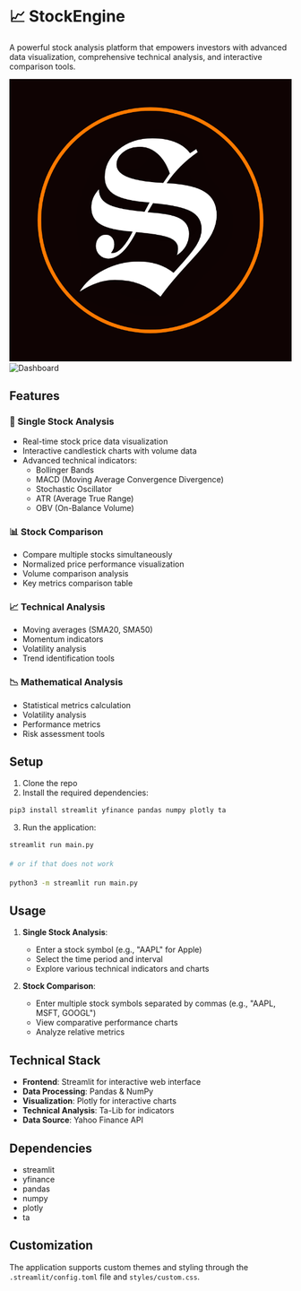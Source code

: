 # 📈 StockEngine

A powerful stock analysis platform that empowers investors with advanced data visualization, comprehensive technical analysis, and interactive comparison tools.

![Dashboard Logo](attached_assets/A-2.png)
![Dashboard](attached_assets/dashboard.avif)

## Features

### 🎯 Single Stock Analysis
- Real-time stock price data visualization
- Interactive candlestick charts with volume data
- Advanced technical indicators:
  - Bollinger Bands
  - MACD (Moving Average Convergence Divergence)
  - Stochastic Oscillator
  - ATR (Average True Range)
  - OBV (On-Balance Volume)

### 📊 Stock Comparison
- Compare multiple stocks simultaneously
- Normalized price performance visualization
- Volume comparison analysis
- Key metrics comparison table

### 📈 Technical Analysis
- Moving averages (SMA20, SMA50)
- Momentum indicators
- Volatility analysis
- Trend identification tools

### 📉 Mathematical Analysis
- Statistical metrics calculation
- Volatility analysis
- Performance metrics
- Risk assessment tools

## Setup

1. Clone the repo
2. Install the required dependencies:
```bash
pip3 install streamlit yfinance pandas numpy plotly ta
```

3. Run the application:
```bash
streamlit run main.py

# or if that does not work

python3 -m streamlit run main.py
```

## Usage

1. **Single Stock Analysis**:
   - Enter a stock symbol (e.g., "AAPL" for Apple)
   - Select the time period and interval
   - Explore various technical indicators and charts

2. **Stock Comparison**:
   - Enter multiple stock symbols separated by commas (e.g., "AAPL, MSFT, GOOGL")
   - View comparative performance charts
   - Analyze relative metrics

## Technical Stack

- **Frontend**: Streamlit for interactive web interface
- **Data Processing**: Pandas & NumPy
- **Visualization**: Plotly for interactive charts
- **Technical Analysis**: Ta-Lib for indicators
- **Data Source**: Yahoo Finance API

## Dependencies

- streamlit
- yfinance
- pandas
- numpy
- plotly
- ta

## Customization

The application supports custom themes and styling through the `.streamlit/config.toml` file and `styles/custom.css`.
